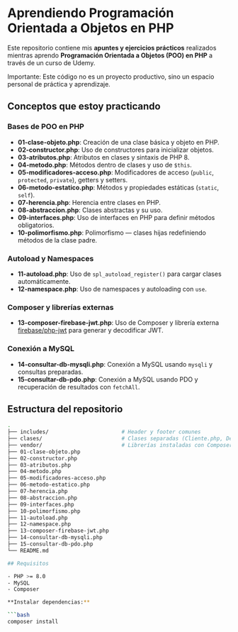 # Aprendiendo Programación Orientada a Objetos en PHP

Este repositorio contiene mis **apuntes y ejercicios prácticos** realizados mientras aprendo **Programación Orientada a Objetos (POO) en PHP** a través de un curso de Udemy.

Importante: Este código no es un proyecto productivo, sino un espacio personal de práctica y aprendizaje.

## Conceptos que estoy practicando

### Bases de POO en PHP

- **01-clase-objeto.php**: Creación de una clase básica y objeto en PHP.
- **02-constructor.php**: Uso de constructores para inicializar objetos.
- **03-atributos.php**: Atributos en clases y sintaxis de PHP 8.
- **04-metodo.php**: Métodos dentro de clases y uso de `$this`.
- **05-modificadores-acceso.php**: Modificadores de acceso (`public`, `protected`, `private`), getters y setters.
- **06-metodo-estatico.php**: Métodos y propiedades estáticas (`static`, `self`).
- **07-herencia.php**: Herencia entre clases en PHP.
- **08-abstraccion.php**: Clases abstractas y su uso.
- **09-interfaces.php**: Uso de interfaces en PHP para definir métodos obligatorios.
- **10-polimorfismo.php**: Polimorfismo — clases hijas redefiniendo métodos de la clase padre.

### Autoload y Namespaces

- **11-autoload.php**: Uso de `spl_autoload_register()` para cargar clases automáticamente.
- **12-namespace.php**: Uso de namespaces y autoloading con `use`.

### Composer y librerías externas

- **13-composer-firebase-jwt.php**: Uso de Composer y librería externa [firebase/php-jwt](https://github.com/firebase/php-jwt) para generar y decodificar JWT.

### Conexión a MySQL

- **14-consultar-db-mysqli.php**: Conexión a MySQL usando `mysqli` y consultas preparadas.
- **15-consultar-db-pdo.php**: Conexión a MySQL usando PDO y recuperación de resultados con `fetchAll`.

## Estructura del repositorio

````bash
.
├── includes/                       # Header y footer comunes
├── clases/                         # Clases separadas (Cliente.php, Detalle.php, etc.)
├── vendor/                         # Librerías instaladas con Composer
├── 01-clase-objeto.php
├── 02-constructor.php
├── 03-atributos.php
├── 04-metodo.php
├── 05-modificadores-acceso.php
├── 06-metodo-estatico.php
├── 07-herencia.php
├── 08-abstraccion.php
├── 09-interfaces.php
├── 10-polimorfismo.php
├── 11-autoload.php
├── 12-namespace.php
├── 13-composer-firebase-jwt.php
├── 14-consultar-db-mysqli.php
├── 15-consultar-db-pdo.php
└── README.md

## Requisitos

- PHP >= 8.0
- MySQL
- Composer

**Instalar dependencias:**

```bash
composer install
````
